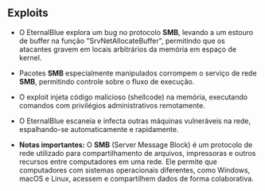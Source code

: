 ## Exploits

 * O EternalBlue explora um bug no protocolo **SMB**, levando a um estouro de buffer na função "SrvNetAllocateBuffer", permitindo que os atacantes gravem em locais arbitrários da memória em espaço de kernel.
 * Pacotes **SMB** especialmente manipulados corrompem o serviço de rede **SMB**, permitindo controle sobre o fluxo de execução.
 * O exploit injeta código malicioso (shellcode) na memória, executando comandos com privilégios administrativos remotamente.
 * O EternalBlue escaneia e infecta outras máquinas vulneráveis na rede, espalhando-se automaticamente e rapidamente​.

 * **Notas importantes:** O **SMB** (Server Message Block) é um protocolo de rede utilizado para compartilhamento de arquivos, impressoras e outros recursos entre computadores em uma rede. Ele permite que computadores com sistemas operacionais diferentes, como Windows, macOS e Linux, acessem e compartilhem dados de forma colaborativa.
